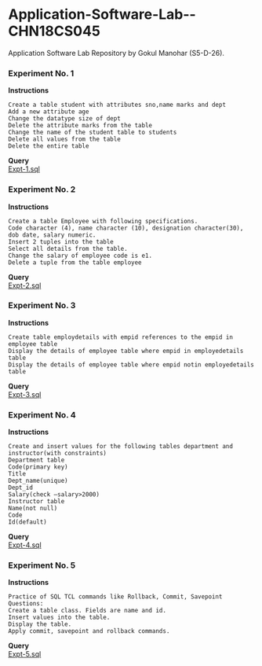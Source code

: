 # Application-Software-Lab--CHN18CS045
Application Software Lab Repository by Gokul Manohar (S5-D-26).

### Experiment No. 1
**Instructions**

```
Create a table student with attributes sno,name marks and dept
Add a new attribute age
Change the datatype size of dept
Delete the attribute marks from the table
Change the name of the student table to students
Delete all values from the table
Delete the entire table
```

**Query**  
[Expt-1.sql](https://github.com/gokulmanohar/Application-Software-Lab--CHN18CS045/blob/main/Expt-1.sql)

### Experiment No. 2
**Instructions**

```
Create a table Employee with following specifications.
Code character (4), name character (10), designation character(30), dob date, salary numeric.
Insert 2 tuples into the table
Select all details from the table.
Change the salary of employee code is e1.
Delete a tuple from the table employee
```

**Query**  
[Expt-2.sql](https://github.com/gokulmanohar/Application-Software-Lab--CHN18CS045/blob/main/Expt-2.sql)

### Experiment No. 3
**Instructions**

```
Create table employdetails with empid references to the empid in employee table
Display the details of employee table where empid in employedetails table
Display the details of employee table where empid notin employedetails table
```
**Query**  
[Expt-3.sql](https://github.com/gokulmanohar/Application-Software-Lab--CHN18CS045/blob/main/Expt-3.sql)

### Experiment No. 4
**Instructions**  

```
Create and insert values for the following tables department and instructor(with constraints)
Department table
Code(primary key)
Title 
Dept_name(unique)
Dept_id
Salary(check –salary>2000)
Instructor table
Name(not null)
Code
Id(default)
```

**Query**  
[Expt-4.sql](https://github.com/gokulmanohar/Application-Software-Lab--CHN18CS045/blob/main/Expt-4.sql)

### Experiment No. 5
**Instructions**  

```
Practice of SQL TCL commands like Rollback, Commit, Savepoint
Questions:
Create a table class. Fields are name and id.
Insert values into the table.
Display the table.
Apply commit, savepoint and rollback commands.
```

**Query**  
[Expt-5.sql](https://github.com/gokulmanohar/Application-Software-Lab--CHN18CS045/blob/main/Expt-5.sql)

